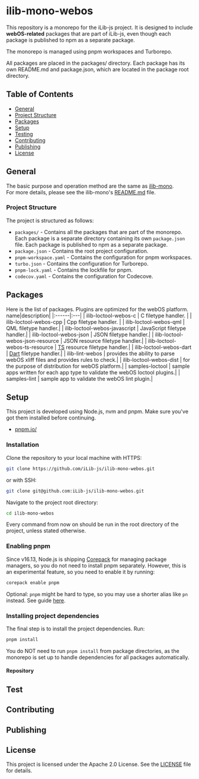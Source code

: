 # ilib-mono-webos

This repository is a monorepo for the iLib-js project. It is designed to include **webOS-related** packages that are part of iLib-js, even though each package is published to npm as a separate package.

The monorepo is managed using pnpm workspaces and Turborepo.

All packages are placed in the packages/ directory. Each package has its own README.md and package.json, which are located in the package root directory.

## Table of Contents
- [General](#general)
- [Project Structure](#project-structure)
- [Packages](#packages)
- [Setup](#setup)
- [Testing](#testing)
- [Contributing](#contributing)
- [Publishing](#publishing)
- [License](#license)

## General
The basic purpose and operation method are the same as [ilib-mono](https://github.com/iLib-js/ilib-mono).   
For more details, please see the ilib-mono's [README.md](https://github.com/iLib-js/ilib-mono/blob/main/README.md) file.   

### Project Structure
The project is structured as follows:
- `packages/` - Contains all the packages that are part of the monorepo. Each package is a separate directory containing its own `package.json` file. Each package is published to npm as a separate package.
- `package.json` - Contains the root project configuration.
- `pnpm-workspace.yaml` - Contains the configuration for pnpm workspaces.
- `turbo.json` - Contains the configuration for Turborepo.
- `pnpm-lock.yaml` - Contains the lockfile for pnpm.
- `codecov.yaml` - Contains the configuration for Codecove.

## Packages
Here is the list of packages. Plugins are optimized for the webOS platform.
name|description|
|:------|:---|
| ilib-loctool-webos-c | C filetype handler. |
| ilib-loctool-webos-cpp |  Cpp filetype handler. |
| ilib-loctool-webos-qml |  QML filetype handler.|
| ilib-loctool-webos-javascript |  JavaScript filetype handler.|
| ilib-loctool-webos-json |  JSON filetype handler.|
| ilib-loctool-webos-json-resource |  JSON resource filetype handler.|
| ilib-loctool-webos-ts-resource |  [TS](https://doc.qt.io/qt-6/linguist-ts-file-format.html) resource filetype handler.|
| ilib-loctool-webos-dart | [Dart](https://docs.fileformat.com/programming/dart/) filetype handler.|
| ilib-lint-webos | provides the ability to parse webOS xliff files and provides rules to check.|
| ilib-loctool-webos-dist | for the purpose of distribution for webOS platform.|
| samples-loctool | sample apps written for each app type to validate the webOS loctool plugins.|
| samples-lint | sample app to validate the webOS lint plugin.|

## Setup
This project is developed using Node.js, nvm and pnpm.
Make sure you've got them installed before continuing.

- [pnpm.io/](https://pnpm.io/)

### Installation

Clone the repository to your local machine with HTTPS:

```bash
git clone https://github.com/iLib-js/ilib-mono-webos.git
```

or with SSH:

```bash
git clone git@github.com:iLib-js/ilib-mono-webos.git
````

Navigate to the project root directory:

```bash
cd ilib-mono-webos
```
Every command from now on should be run in the root directory of the project, unless stated otherwise.


### Enabling pnpm

Since v16.13, Node.js is shipping [Corepack](https://nodejs.org/api/corepack.html) for managing package managers, so you
do not need to install pnpm separately.
However, this is an experimental feature, so you need to enable it by running:

```bash
corepack enable pnpm
```

Optional: `pnpm` might be hard to type, so you may use a shorter alias like `pn` instead. See
guide [here](https://pnpm.io/installation#using-a-shorter-alias).

### Installing project dependencies

The final step is to install the project dependencies. Run:

```bash
pnpm install
```

You do NOT need to run `pnpm install` from package directories, as the monorepo is set up to handle dependencies for all
packages automatically.


#### Repository 

## Test

## Contributing

## Publishing

## License
This project is licensed under the Apache 2.0 License. See the [LICENSE](./LICENSE) file for details.